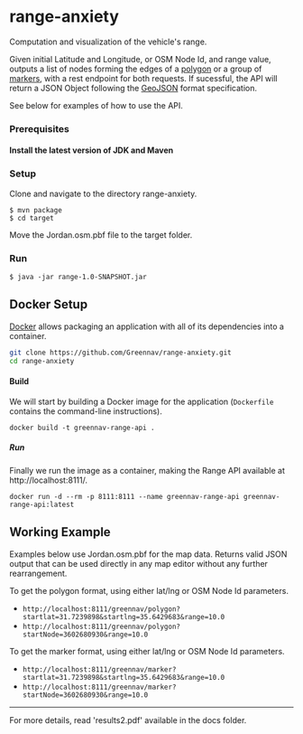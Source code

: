 # range-anxiety

Computation and visualization of the vehicle's range.

Given initial Latitude and Longitude, or OSM Node Id, and range value, outputs a list of nodes forming the edges of a [polygon](https://gist.github.com/bfmags/6cd82eaf4270a9657ff7b1301e51d574) or a group of [markers](https://gist.github.com/bfmags/6a7ef7cfd080460e3c18578476bbcae4), with a rest endpoint for both requests.
If sucessful, the API will return a JSON Object following the [GeoJSON](http://geojson.org/) format specification.

See below for examples of how to use the API.

### Prerequisites
#### Install the latest version of JDK and Maven

### Setup

Clone and navigate to the directory range-anxiety.

```
$ mvn package
$ cd target
```

Move the Jordan.osm.pbf file to the target folder.

### Run

```$ java -jar range-1.0-SNAPSHOT.jar```

## Docker Setup

[Docker](https://www.docker.com/) allows packaging an application with all of its dependencies into a container.

```zsh
git clone https://github.com/Greennav/range-anxiety.git
cd range-anxiety
```

#### Build
We will start by building a Docker image for the application (```Dockerfile``` contains the command-line instructions).

```
docker build -t greennav-range-api .
```

##### Run
Finally we run the image as a container, making the Range API available at http://localhost:8111/.

```
docker run -d --rm -p 8111:8111 --name greennav-range-api greennav-range-api:latest
```

## Working Example

Examples below use Jordan.osm.pbf for the map data.
Returns valid JSON output that can be used directly in any map editor without any further rearrangement.

To get the polygon format, using either lat/lng or OSM Node Id parameters.

* ```http://localhost:8111/greennav/polygon?startlat=31.7239898&startlng=35.6429683&range=10.0```
* ```http://localhost:8111/greennav/polygon?startNode=3602680930&range=10.0```


To get the marker format, using either lat/lng or OSM Node Id parameters.

* ```http://localhost:8111/greennav/marker?startlat=31.7239898&startlng=35.6429683&range=10.0```
* ```http://localhost:8111/greennav/marker?startNode=3602680930&range=10.0```

______

For more details, read 'results2.pdf' available in the docs folder.
